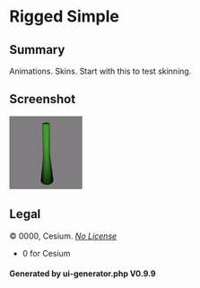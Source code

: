 # Rigged Simple

## Summary

Animations. Skins. Start with this to test skinning.

## Screenshot

![screenshot](screenshot/screenshot.gif)

## Legal

&copy; 0000, Cesium. [_No License_]()

 - 0 for Cesium

#### Generated by ui-generator.php V0.9.9